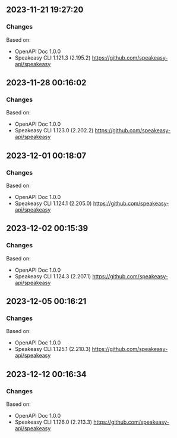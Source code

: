 

## 2023-11-21 19:27:20
### Changes
Based on:
- OpenAPI Doc 1.0.0 
- Speakeasy CLI 1.121.3 (2.195.2) https://github.com/speakeasy-api/speakeasy

## 2023-11-28 00:16:02
### Changes
Based on:
- OpenAPI Doc 1.0.0 
- Speakeasy CLI 1.123.0 (2.202.2) https://github.com/speakeasy-api/speakeasy

## 2023-12-01 00:18:07
### Changes
Based on:
- OpenAPI Doc 1.0.0 
- Speakeasy CLI 1.124.1 (2.205.0) https://github.com/speakeasy-api/speakeasy

## 2023-12-02 00:15:39
### Changes
Based on:
- OpenAPI Doc 1.0.0 
- Speakeasy CLI 1.124.3 (2.207.1) https://github.com/speakeasy-api/speakeasy

## 2023-12-05 00:16:21
### Changes
Based on:
- OpenAPI Doc 1.0.0 
- Speakeasy CLI 1.125.1 (2.210.3) https://github.com/speakeasy-api/speakeasy

## 2023-12-12 00:16:34
### Changes
Based on:
- OpenAPI Doc 1.0.0 
- Speakeasy CLI 1.126.0 (2.213.3) https://github.com/speakeasy-api/speakeasy